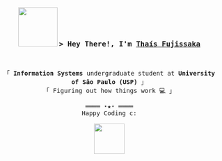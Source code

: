 <h3 align="center">
        <img src="https://media0.giphy.com/media/v1.Y2lkPTc5MGI3NjExNDVtZnB2ZjA2ZGRlbWpyN3pqd3NuYXlwb2RycTlyam5hOXBoZGpraCZlcD12MV9pbnRlcm5hbF9naWZfYnlfaWQmY3Q9cw/TFUhSMPFJG7fPAiLpQ/giphy.webp" width="90" />
        <samp>
            &gt; Hey There!, I'm
                <b><a target="_blank" href="https://github.com/thais-fujissaka">Thaís Fujissaka</a></b> 
        </samp>
        
</h3>
<br>

<p align="center">
        <!-- Intro -->
        <samp>
                「 <b>Information Systems</b> undergraduate student at <b>University of São Paulo (USP)</b> 」
                <br>
                「 Figuring out how things work 💻 」
                <br>
        </samp>
</p>

<!-- Footer -->
<samp>
    <p align="center">
        ════ ⋆★⋆ ════
        <br>
        Happy Coding c:
        <br>
        <br>
        <img src="https://media2.giphy.com/media/v1.Y2lkPTc5MGI3NjExYXB3ZWNyaGlqZmkzYnM3eDU0OTdhdDJidXhpYWhmMjJtM3MzYXl5dyZlcD12MV9pbnRlcm5hbF9naWZfYnlfaWQmY3Q9Zw/6PtBZqT8earZ3XBTTL/giphy.webp" width="70"/>
    </p>
  
</samp>
